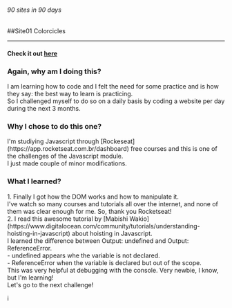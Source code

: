 ###### 90 sites in 90 days 
##Site01 Colorcicles

__________________________________________________________________________________

#### Check it out [here](http://www.yvesalazar.com/projects/90sites/site01_colorcicles/)

### Again, why am I doing this?
<p> I am learning how to code and I felt the need for some practice and is how they say: the best way to learn is practicing. <br>
So I challenged myself to do so on a daily basis by coding a website per day during the next 3 months.</p>

### Why I chose to do this one?
<p>I'm studiying Javascript through [Rockeseat](https://app.rocketseat.com.br/dashboard) free courses and this is one of the challenges of the Javascript module. <br>
I just made couple of minor modifications.</p>

### What I learned?
<p> 1. Finally I got how the DOM works and how to manipulate it. <br>
I've watch so many courses and tutorials all over the internet, and none of them was clear enough for me. So, thank you Rocketseat! <br>
2. I read this awesome tutorial by [Mabishi Wakio](https://www.digitalocean.com/community/tutorials/understanding-hoisting-in-javascript) about hoisting in Javascript.<br>
I learned the difference between Output: undefined and Output: ReferenceError. <br>
- undefined appears whe the variable is not declared. <br>
- ReferenceError when the variable is declared but out of the scope. <br>
This was very helpful at debugging with the console. Very newbie, I know, but I'm learning! <br>
Let's go to the next challenge!</p>
i
